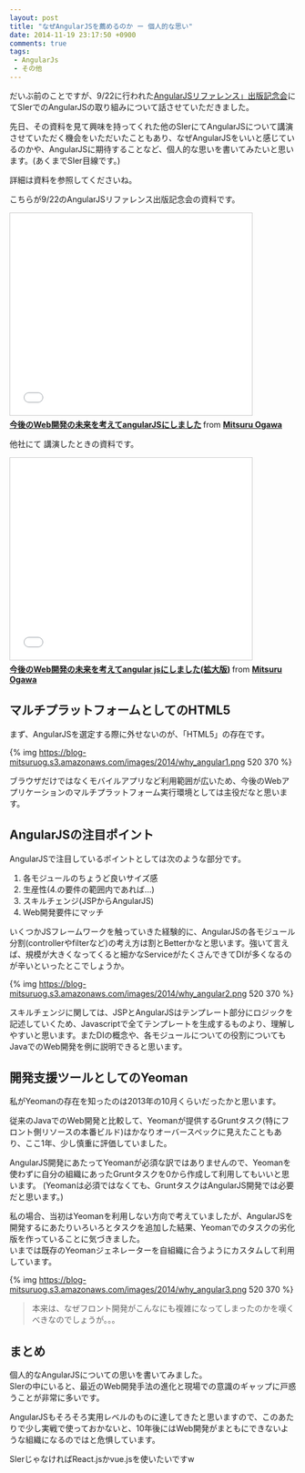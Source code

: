 ```yaml
---
layout: post
title: "なぜAngularJSを薦めるのか ー 個人的な思い"
date: 2014-11-19 23:17:50 +0900
comments: true
tags: 
 - AngularJs
 - その他
---
```


だいぶ前のことですが、9/22に行われた[AngularJSリファレンス」出版記念会](http://html5experts.jp/albatrosary/10855/)にてSIerでのAngularJSの取り組みについて話させていただきました。


先日、その資料を見て興味を持ってくれた他のSIerにてAngularJSについて講演させていただく機会をいただいたこともあり、なぜAngularJSをいいと感じているのかや、AngularJSに期待することなど、個人的な思いを書いてみたいと思います。(あくまでSIer目線です。)

<!-- more -->

詳細は資料を参照してくださいね。

こちらが9/22のAngularJSリファレンス出版記念会の資料です。

<iframe src="//www.slideshare.net/slideshow/embed_code/39280942" width="425" height="355" frameborder="0" marginwidth="0" marginheight="0" scrolling="no" style="border:1px solid #CCC; border-width:1px; margin-bottom:5px; max-width: 100%;" allowfullscreen> </iframe> <div style="margin-bottom:5px"> <strong> <a href="//www.slideshare.net/mitsuruogawa33/webangularjs" title="今後のWeb開発の未来を考えてangularJSにしました" target="_blank">今後のWeb開発の未来を考えてangularJSにしました</a> </strong> from <strong><a href="//www.slideshare.net/mitsuruogawa33" target="_blank">Mitsuru Ogawa</a></strong> </div>

他社にて 講演したときの資料です。

<iframe src="//www.slideshare.net/slideshow/embed_code/41489044" width="425" height="355" frameborder="0" marginwidth="0" marginheight="0" scrolling="no" style="border:1px solid #CCC; border-width:1px; margin-bottom:5px; max-width: 100%;" allowfullscreen> </iframe> <div style="margin-bottom:5px"> <strong> <a href="//www.slideshare.net/mitsuruogawa33/webangular-js" title="今後のWeb開発の未来を考えてangular jsにしました(拡大版)" target="_blank">今後のWeb開発の未来を考えてangular jsにしました(拡大版)</a> </strong> from <strong><a href="//www.slideshare.net/mitsuruogawa33" target="_blank">Mitsuru Ogawa</a></strong> </div>

## マルチプラットフォームとしてのHTML5

まず、AngularJSを選定する際に外せないのが、「HTML5」の存在です。

{% img https://blog-mitsuruog.s3.amazonaws.com/images/2014/why_angular1.png 520 370 %}

ブラウザだけではなくモバイルアプリなど利用範囲が広いため、今後のWebアプリケーションのマルチプラットフォーム実行環境としては主役だなと思います。

## AngularJSの注目ポイント

AngularJSで注目しているポイントとしては次のような部分です。

1.  各モジュールのちょうど良いサイズ感
2.  生産性(4.の要件の範囲内であれば...)
3.  スキルチェンジ(JSPからAngularJS)
4.  Web開発要件にマッチ

いくつかJSフレームワークを触っていきた経験的に、AngularJSの各モジュール分割(controllerやfilterなど)の考え方は割とBetterかなと思います。強いて言えば、規模が大きくなってくると細かなServiceがたくさんできてDIが多くなるのが辛いといったとこでしょうか。

{% img https://blog-mitsuruog.s3.amazonaws.com/images/2014/why_angular2.png 520 370 %}

スキルチェンジに関しては、JSPとAngularJSはテンプレート部分にロジックを記述していくため、Javascriptで全てテンプレートを生成するものより、理解しやすいと思います。またDIの概念や、各モジュールについての役割についてもJavaでのWeb開発を例に説明できると思います。

## 開発支援ツールとしてのYeoman

私がYeomanの存在を知ったのは2013年の10月くらいだったかと思います。

従来のJavaでのWeb開発と比較して、Yeomanが提供するGruntタスク(特にフロント側リソースの本番ビルド)はかなりオーバースペックに見えたこともあり、ここ1年、少し慎重に評価していました。

AngularJS開発にあたってYeomanが必須な訳ではありませんので、Yeomanを使わずに自分の組織にあったGruntタスクを0から作成して利用してもいいと思います。
(Yeomanは必須ではなくても、GruntタスクはAngularJS開発では必要だと思います。)

私の場合、当初はYeomanを利用しない方向で考えていましたが、AngularJSを開発するにあたりいろいろとタスクを追加した結果、Yeomanでのタスクの劣化版を作っていることに気づきました。  
いまでは既存のYeomanジェネレーターを自組織に合うようにカスタムして利用しています。

{% img https://blog-mitsuruog.s3.amazonaws.com/images/2014/why_angular3.png 520 370 %}

> 本来は、なぜフロント開発がこんなにも複雑になってしまったのかを嘆くべきなのでしょうが。。。

## まとめ

個人的なAngularJSについての思いを書いてみました。  
SIerの中にいると、最近のWeb開発手法の進化と現場での意識のギャップに戸惑うことが非常に多いです。

AngularJSもそろそろ実用レベルのものに達してきたと思いますので、このあたりで少し実戦で使っておかないと、10年後にはWeb開発がまともにできないような組織になるのではと危惧しています。

SIerじゃなければReact.jsかvue.jsを使いたいですw
